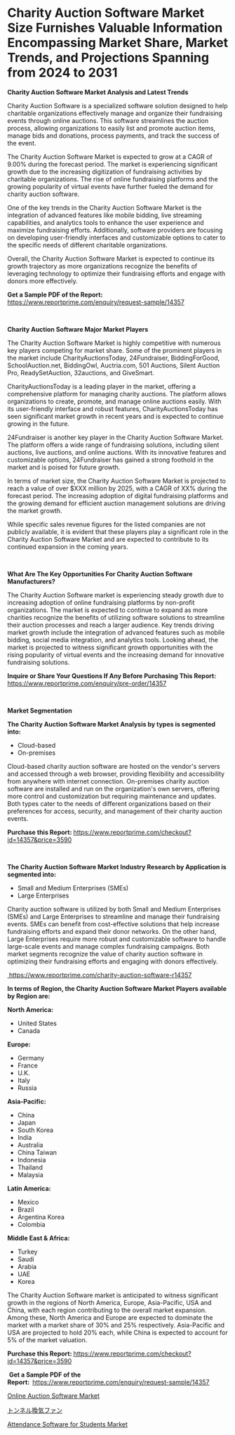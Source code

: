 <p><h1>Charity Auction Software Market Size Furnishes Valuable Information Encompassing Market Share, Market Trends, and Projections Spanning from 2024 to 2031</h1></p><p><strong>Charity Auction Software Market Analysis and Latest Trends</strong></p>
<p><p>Charity Auction Software is a specialized software solution designed to help charitable organizations effectively manage and organize their fundraising events through online auctions. This software streamlines the auction process, allowing organizations to easily list and promote auction items, manage bids and donations, process payments, and track the success of the event.</p><p>The Charity Auction Software Market is expected to grow at a CAGR of 9.00% during the forecast period. The market is experiencing significant growth due to the increasing digitization of fundraising activities by charitable organizations. The rise of online fundraising platforms and the growing popularity of virtual events have further fueled the demand for charity auction software.</p><p>One of the key trends in the Charity Auction Software Market is the integration of advanced features like mobile bidding, live streaming capabilities, and analytics tools to enhance the user experience and maximize fundraising efforts. Additionally, software providers are focusing on developing user-friendly interfaces and customizable options to cater to the specific needs of different charitable organizations.</p><p>Overall, the Charity Auction Software Market is expected to continue its growth trajectory as more organizations recognize the benefits of leveraging technology to optimize their fundraising efforts and engage with donors more effectively.</p></p>
<p><strong>Get a Sample PDF of the Report:&nbsp;</strong> <a href="https://www.reportprime.com/enquiry/request-sample/14357">https://www.reportprime.com/enquiry/request-sample/14357</a></p>
<p>&nbsp;</p>
<p><strong>Charity Auction Software Major Market Players</strong></p>
<p><p>The Charity Auction Software Market is highly competitive with numerous key players competing for market share. Some of the prominent players in the market include CharityAuctionsToday, 24Fundraiser, BiddingForGood, SchoolAuction.net, BiddingOwl, Auctria.com, 501 Auctions, Silent Auction Pro, ReadySetAuction, 32auctions, and GiveSmart.</p><p>CharityAuctionsToday is a leading player in the market, offering a comprehensive platform for managing charity auctions. The platform allows organizations to create, promote, and manage online auctions easily. With its user-friendly interface and robust features, CharityAuctionsToday has seen significant market growth in recent years and is expected to continue growing in the future.</p><p>24Fundraiser is another key player in the Charity Auction Software Market. The platform offers a wide range of fundraising solutions, including silent auctions, live auctions, and online auctions. With its innovative features and customizable options, 24Fundraiser has gained a strong foothold in the market and is poised for future growth.</p><p>In terms of market size, the Charity Auction Software Market is projected to reach a value of over $XXX million by 2025, with a CAGR of XX% during the forecast period. The increasing adoption of digital fundraising platforms and the growing demand for efficient auction management solutions are driving the market growth.</p><p>While specific sales revenue figures for the listed companies are not publicly available, it is evident that these players play a significant role in the Charity Auction Software Market and are expected to contribute to its continued expansion in the coming years.</p></p>
<p>&nbsp;</p>
<p><strong>What Are The Key Opportunities For Charity Auction Software Manufacturers?</strong></p>
<p><p>The Charity Auction Software market is experiencing steady growth due to increasing adoption of online fundraising platforms by non-profit organizations. The market is expected to continue to expand as more charities recognize the benefits of utilizing software solutions to streamline their auction processes and reach a larger audience. Key trends driving market growth include the integration of advanced features such as mobile bidding, social media integration, and analytics tools. Looking ahead, the market is projected to witness significant growth opportunities with the rising popularity of virtual events and the increasing demand for innovative fundraising solutions.</p></p>
<p><strong>Inquire or Share Your Questions If Any Before Purchasing This Report:</strong> <a href="https://www.reportprime.com/enquiry/pre-order/14357">https://www.reportprime.com/enquiry/pre-order/14357</a></p>
<p>&nbsp;</p>
<p><strong>Market Segmentation</strong></p>
<p><strong>The Charity Auction Software Market Analysis by types is segmented into:</strong></p>
<p><ul><li>Cloud-based</li><li>On-premises</li></ul></p>
<p><p>Cloud-based charity auction software are hosted on the vendor's servers and accessed through a web browser, providing flexibility and accessibility from anywhere with internet connection. On-premises charity auction software are installed and run on the organization's own servers, offering more control and customization but requiring maintenance and updates. Both types cater to the needs of different organizations based on their preferences for access, security, and management of their charity auction events.</p></p>
<p><strong>Purchase this Report:&nbsp;</strong><a href="https://www.reportprime.com/checkout?id=14357&price=3590">https://www.reportprime.com/checkout?id=14357&price=3590</a></p>
<p>&nbsp;</p>
<p><strong>The Charity Auction Software Market Industry Research by Application is segmented into:</strong></p>
<p><ul><li>Small and Medium Enterprises (SMEs)</li><li>Large Enterprises</li></ul></p>
<p><p>Charity auction software is utilized by both Small and Medium Enterprises (SMEs) and Large Enterprises to streamline and manage their fundraising events. SMEs can benefit from cost-effective solutions that help increase fundraising efforts and expand their donor networks. On the other hand, Large Enterprises require more robust and customizable software to handle large-scale events and manage complex fundraising campaigns. Both market segments recognize the value of charity auction software in optimizing their fundraising efforts and engaging with donors effectively.</p></p>
<p><a href="https://www.reportprime.com/charity-auction-software-r14357">&nbsp;https://www.reportprime.com/charity-auction-software-r14357</a></p>
<p><strong>In terms of Region, the Charity Auction Software Market Players available by Region are:</strong></p>
<p>
    <p> <strong> North America: </strong>
        <ul>
            <li>United States</li>
            <li>Canada</li>
        </ul>
        </p> 
    <p> <strong> Europe: </strong>
        <ul>
            <li>Germany</li>
            <li>France</li>
            <li>U.K.</li>
            <li>Italy</li>
            <li>Russia</li>
        </ul>
        </p> 
    <p> <strong> Asia-Pacific: </strong>
        <ul>
            <li>China</li>
            <li>Japan</li>
            <li>South Korea</li>
            <li>India</li>
            <li>Australia</li>
            <li>China Taiwan</li>
            <li>Indonesia</li>
            <li>Thailand</li>
            <li>Malaysia</li>
        </ul>
        </p> 
    <p> <strong> Latin America: </strong>
        <ul>
            <li>Mexico</li>
            <li>Brazil</li>
            <li>Argentina Korea</li>
            <li>Colombia</li>
        </ul>
        </p> 
    <p> <strong> Middle East & Africa: </strong>
        <ul>
            <li>Turkey</li>
            <li>Saudi</li>
            <li>Arabia</li>
            <li>UAE</li>
            <li>Korea</li>
        </ul>
    </p>
    </p>
<p><p>The Charity Auction Software market is anticipated to witness significant growth in the regions of North America, Europe, Asia-Pacific, USA and China, with each region contributing to the overall market expansion. Among these, North America and Europe are expected to dominate the market with a market share of 30% and 25% respectively. Asia-Pacific and USA are projected to hold 20% each, while China is expected to account for 5% of the market valuation.</p></p>
<p><strong>Purchase this Report: </strong><a href="https://www.reportprime.com/checkout?id=14357&price=3590">https://www.reportprime.com/checkout?id=14357&price=3590</a></p>
<p>&nbsp;<strong>Get a Sample PDF of the Report:&nbsp;&nbsp;</strong><a href="https://www.reportprime.com/enquiry/request-sample/14357">https://www.reportprime.com/enquiry/request-sample/14357</a></p>
<p><strong></strong></p>
<p><p><a href="https://github.com/ruddyyedelwadw/Market-Research-Report-List-2/blob/main/online-auction-software-market.md">Online Auction Software Market</a></p><p><a href="https://github.com/SantosDicki04/Market-Research-Report-List-1/blob/main/944914525297.md">トンネル換気ファン</a></p><p><a href="https://github.com/jaidynmorantestelletmjzya/Market-Research-Report-List-2/blob/main/attendance-software-for-students-market.md">Attendance Software for Students Market</a></p></p>